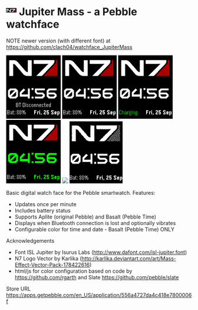 # ![](resources/images/n7_logo_icon_c_pebble_mono~color.png) Jupiter Mass - a Pebble watchface

NOTE newer version (with different font) at https://github.com/clach04/watchface_JupiterMass

![](screenshots/basalt_no_bluetooth.png)
![](screenshots/basalt_80pc.png)
![](screenshots/basalt_charging.png)
![](screenshots/basalt_brightgreen.png)
![](screenshots/screenshots/bw_aplite_charging.png)
![](screenshots/bw_aplite_80pc.png)



Basic digital watch face for the Pebble smartwatch. Features:
  * Updates once per minute
  * Includes battery status
  * Supports Aplite (original Pebble) and Basalt (Pebble Time)
  * Displays when Bluetooth connection is lost and optionally vibrates
  * Configurable color for time and date - Basalt (Pebble Time) ONLY

Acknowledgements

  * Font ISL Jupiter by Isurus Labs (http://www.dafont.com/isl-jupiter.font)
  * N7 Logo Vector by Karlika (http://karlika.deviantart.com/art/Mass-Effect-Vector-Pack-178422616)
  * html/js for color configuration based on code by https://github.com/rgarth and Slate https://github.com/pebble/slate

Store URL https://apps.getpebble.com/en_US/application/556a4727da4c418e7800006f
